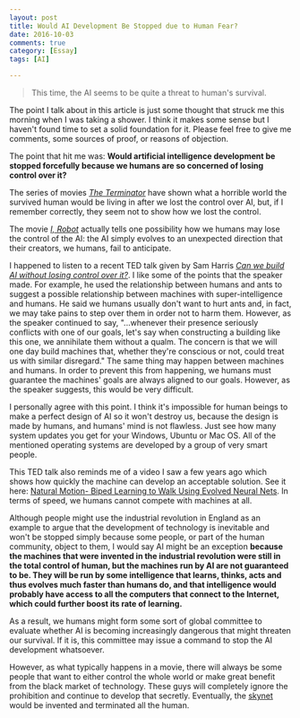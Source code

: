 ```yaml
---
layout: post
title: Would AI Development Be Stopped due to Human Fear?
date: 2016-10-03
comments: true
category: [Essay]
tags: [AI]

---
```


> This time, the AI seems to be quite a threat to human's survival.

The point I talk about in this article is just some thought that struck me this morning when I was taking a shower. I think it makes some sense but I haven't found time to set a solid foundation for it. Please feel free to give me comments, some sources of proof, or reasons of objection.

The point that hit me was: **Would artificial intelligence development be stopped forcefully because we humans are so concerned of losing control over it?**

The series of movies [_The Terminator_](https://en.wikipedia.org/wiki/The_Terminator) have shown what a horrible world the survived human would be living in after we lost the control over AI, but, if I remember correctly, they seem not to show how we lost the control.

The movie [_I, Robot_](https://en.wikipedia.org/wiki/I,_Robot_(film)) actually tells one possibility how we humans may lose the control of the AI: the AI simply evolves to an unexpected direction that their creators, we humans, fail to anticipate.

I happened to listen to a recent TED talk given by Sam Harris [_Can we build AI without losing control over it?_](http://www.ted.com/talks/sam_harris_can_we_build_ai_without_losing_control_over_it). I like some of the points that the speaker made. For example, he used the relationship between humans and ants to suggest a possible relationship between machines with super-intelligence and humans. He said we humans usually don't want to hurt ants and, in fact, we may take pains to step over them in order not to harm them. However, as the speaker continued to say, "...whenever their presence seriously conflicts with one of our goals, let's say when constructing a building like this one, we annihilate them without a qualm. The concern is that we will one day build machines that, whether they're conscious or not, could treat us with similar disregard." The same thing may happen between machines and humans. In order to prevent this from happening, we humans must guarantee the machines' goals are always aligned to our goals. However, as the speaker suggests, this would be very difficult.

I personally agree with this point. I think it's impossible for human beings to make a perfect design of AI so it won't destroy us, because the design is made by humans, and humans' mind is not flawless. Just see how many system updates you get for your Windows, Ubuntu or Mac OS. All of the mentioned operating systems are developed by a group of very smart people.

This TED talk also reminds me of a video I saw a few years ago which shows how quickly the machine can develop an acceptable solution. See it here: [Natural Motion- Biped Learning to Walk Using Evolved Neural Nets](https://www.youtube.com/watch?v=JFJkpVWTQVM). In terms of speed, we humans cannot compete with machines at all.

Although people might use the industrial revolution in England as an example to argue that the development of technology is inevitable and won't be stopped simply because some people, or part of the human community, object to them, I would say AI might be an exception **because the machines that were invented in the industrial revolution were still in the total control of human, but the machines run by AI are not guaranteed to be. They will be run by some intelligence that learns, thinks, acts and thus evolves much faster than humans do, and that intelligence would probably have access to all the computers that connect to the Internet, which could further boost its rate of learning.**

As a result, we humans might form some sort of global committee to evaluate whether AI is becoming increasingly dangerous that might threaten our survival. If it is, this committee may issue a command to stop the AI development whatsoever.

However, as what typically happens in a movie, there will always be some people that want to either control the whole world or make great benefit from the black market of technology. These guys will completely ignore the prohibition and continue to develop that secretly. Eventually, the [skynet](https://en.wikipedia.org/wiki/Skynet_(Terminator)) would be invented and terminated all the human.
